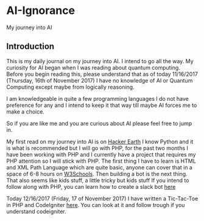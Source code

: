 # AI-Ignorance
My journey into AI

## Introduction
This is my daily journal on my journey into AI. I intend to go all the way. My curiosity for AI began when I was reading about quantum computing. Before you begin reading this, please understand that as of today 11/16/2017 (Thursday, 16th of November 2017) I have no knowledge of AI or Quantum Computing except maybe from logically reasoning.

I am knowledgeable in quite a few programming languages I do not have preference for any and I intend to keep it that way till maybe AI forces me to make a choice.

So if you are like me and you are curious about AI please feel free to jump in.

My first read on my journey into AI is on [Hacker Earth](http://blog.hackerearth.com/2015/12/artificial-intelligence-101-how-to-get-started.html)
 I know Python and it is what is recommended but I will go with PHP, for the past two months I have been working with PHP and I currently have a project that requires my PHP attention so I will stick with PHP.
  The first thing I have to learn is HTML and XML Path Language which are quite basic, anyone can cover that in a space of 6-8 hours on [W3Schools](https://www.w3schools.com/xml/xpath_intro.asp).
  Then building a bot is the next thing. That also seems like kids stuff, a little tricky but kids stuff
  If you intend to follow along with PHP, you can learn how to create a slack bot [here](https://www.twilio.com/blog/2017/02/how-to-build-a-slack-bot-using-php.html)
  
Today 12/16/2017 (Friday, 17 of November 2017)
I have written a Tic-Tac-Toe in PHP and CodeIgniter [here](https://github.com/Bear-nana/Tic-Tac-Toe). You can look at it and follow trough if you understand codeigniter.
  
